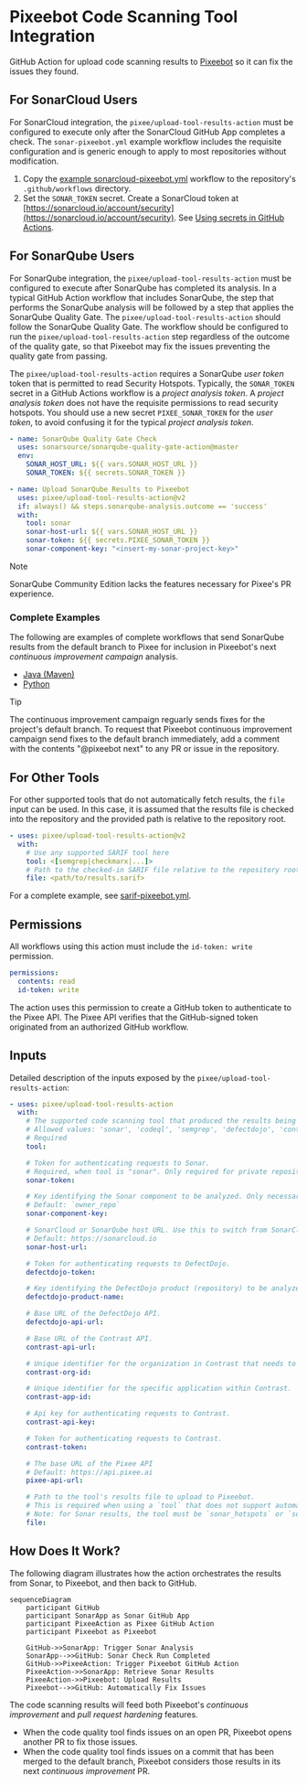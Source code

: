 # Pixeebot Code Scanning Tool Integration

GitHub Action for upload code scanning results to [Pixeebot](https://pixee.ai/)
so it can fix the issues they found.

## For SonarCloud Users

For SonarCloud integration, the `pixee/upload-tool-results-action` must be
configured to execute only after the SonarCloud GitHub App completes a check.
The `sonar-pixeebot.yml` example workflow includes the requisite configuration
and is generic enough to apply to most repositories without modification.

1. Copy the
   [example sonarcloud-pixeebot.yml](./examples/sonarcloud-pixeebot.yml)
   workflow to the repository's `.github/workflows` directory.
1. Set the `SONAR_TOKEN` secret. Create a SonarCloud token at
   [https://sonarcloud.io/account/security](https://sonarcloud.io/account/security).
   See
   [Using secrets in GitHub Actions](https://docs.github.com/en/actions/security-guides/using-secrets-in-github-actions).

## For SonarQube Users

For SonarQube integration, the `pixee/upload-tool-results-action` must be
configured to execute after SonarQube has completed its analysis. In a typical
GitHub Action workflow that includes SonarQube, the step that performs the
SonarQube analysis will be followed by a step that applies the SonarQube Quality
Gate. The `pixee/upload-tool-results-action` should follow the SonarQube Quality
Gate. The workflow should be configured to run the
`pixee/upload-tool-results-action` step regardless of the outcome of the quality
gate, so that Pixeebot may fix the issues preventing the quality gate from
passing.

The `pixee/upload-tool-results-action` requires a SonarQube _user token_ token
that is permitted to read Security Hotspots. Typically, the `SONAR_TOKEN` secret
in a GitHub Actions workflow is a _project analysis token_. A _project analysis
token_ does not have the requisite permissions to read security hotspots. You
should use a new secret `PIXEE_SONAR_TOKEN` for the _user token_, to avoid
confusing it for the typical _project analysis token_.

```yaml
- name: SonarQube Quality Gate Check
  uses: sonarsource/sonarqube-quality-gate-action@master
  env:
    SONAR_HOST_URL: ${{ vars.SONAR_HOST_URL }}
    SONAR_TOKEN: ${{ secrets.SONAR_TOKEN }}

- name: Upload SonarQube Results to Pixeebot
  uses: pixee/upload-tool-results-action@v2
  if: always() && steps.sonarqube-analysis.outcome == 'success'
  with:
    tool: sonar
    sonar-host-url: ${{ vars.SONAR_HOST_URL }}
    sonar-token: ${{ secrets.PIXEE_SONAR_TOKEN }}
    sonar-component-key: "<insert-my-sonar-project-key>"
```

<!-- prettier-ignore -->
> [!NOTE]
> SonarQube Community Edition lacks the features necessary for Pixee's PR
> experience.

### Complete Examples

The following are examples of complete workflows that send SonarQube results
from the default branch to Pixee for inclusion in Pixeebot's next _continuous
improvement campaign_ analysis.

- [Java (Maven)](./examples/sonarqube-pixeebot-maven.yml)
- [Python](./examples/sonarqube-python.yml)

<!-- prettier-ignore -->
> [!TIP]
> The continuous improvement campaign reguarly sends fixes for the project's
> default branch. To request that Pixeebot continuous improvement campaign send
> fixes to the default branch immediately, add a comment with the contents
> "@pixeebot next" to any PR or issue in the repository.

## For Other Tools

For other supported tools that do not automatically fetch results, the `file`
input can be used. In this case, it is assumed that the results file is checked
into the repository and the provided path is relative to the repository root.

```yaml
- uses: pixee/upload-tool-results-action@v2
  with:
    # Use any supported SARIF tool here
    tool: <[semgrep|checkmarx|...]>
    # Path to the checked-in SARIF file relative to the repository root
    file: <path/to/results.sarif>
```

For a complete example, see [sarif-pixeebot.yml](./examples/sarif-pixeebot.yml).

## Permissions

All workflows using this action must include the `id-token: write` permission.

```yaml
permissions:
  contents: read
  id-token: write
```

The action uses this permission to create a GitHub token to authenticate to the
Pixee API. The Pixee API verifies that the GitHub-signed token originated from
an authorized GitHub workflow.

## Inputs

Detailed description of the inputs exposed by the
`pixee/upload-tool-results-action`:

```yaml
- uses: pixee/upload-tool-results-action
  with:
    # The supported code scanning tool that produced the results being uploaded to Pixeebot.
    # Allowed values: 'sonar', 'codeql', 'semgrep', 'defectdojo', 'contrast', 'checkmarx', 'snyk', 'polaris'
    # Required
    tool:

    # Token for authenticating requests to Sonar.
    # Required, when tool is "sonar". Only required for private repository.
    sonar-token:

    # Key identifying the Sonar component to be analyzed. Only necessary if deviating from Sonar's established convention.
    # Default: `owner_repo`
    sonar-component-key:

    # SonarCloud or SonarQube host URL. Use this to switch from SonarCloud to SonarQube.
    # Default: https://sonarcloud.io
    sonar-host-url:

    # Token for authenticating requests to DefectDojo.
    defectdojo-token:

    # Key identifying the DefectDojo product (repository) to be analyzed.
    defectdojo-product-name:

    # Base URL of the DefectDojo API.
    defectdojo-api-url:

    # Base URL of the Contrast API.
    contrast-api-url:

    # Unique identifier for the organization in Contrast that needs to be analyzed.
    contrast-org-id:

    # Unique identifier for the specific application within Contrast.
    contrast-app-id:

    # Api key for authenticating requests to Contrast.
    contrast-api-key:

    # Token for authenticating requests to Contrast.
    contrast-token:

    # The base URL of the Pixee API
    # Default: https://api.pixee.ai
    pixee-api-url:

    # Path to the tool's results file to upload to Pixeebot.
    # This is required when using a `tool` that does not support automatically fetching results. Contrast, Sonar, and DefectDojo integrations support automatically fetching results. When this input is used with those tools, the given file will be uploaded _instead of_ automatically fetching results.
    # Note: for Sonar results, the tool must be `sonar_hotspots` or `sonar_issues` instead of `sonar` when using this input.
    file:
```

## How Does It Work?

The following diagram illustrates how the action orchestrates the results from
Sonar, to Pixeebot, and then back to GitHub.

```mermaid
sequenceDiagram
    participant GitHub
    participant SonarApp as Sonar GitHub App
    participant PixeeAction as Pixee GitHub Action
    participant Pixeebot as Pixeebot

    GitHub->>SonarApp: Trigger Sonar Analysis
    SonarApp-->>GitHub: Sonar Check Run Completed
    GitHub->>PixeeAction: Trigger Pixeebot GitHub Action
    PixeeAction->>SonarApp: Retrieve Sonar Results
    PixeeAction->>Pixeebot: Upload Results
    Pixeebot-->>GitHub: Automatically Fix Issues
```

The code scanning results will feed both Pixeebot's _continuous improvement_ and
_pull request hardening_ features.

- When the code quality tool finds issues on an open PR, Pixeebot opens another
  PR to fix those issues.
- When the code quality tool finds issues on a commit that has been merged to
  the default branch, Pixeebot considers those results in its next _continuous
  improvement_ PR.
